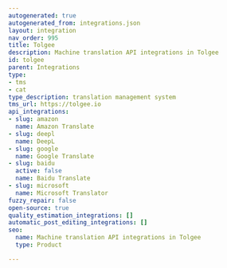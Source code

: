 ```yaml
---
autogenerated: true
autogenerated_from: integrations.json
layout: integration
nav_order: 995
title: Tolgee
description: Machine translation API integrations in Tolgee
id: tolgee
parent: Integrations
type:
- tms
- cat
type_description: translation management system
tms_url: https://tolgee.io
api_integrations:
- slug: amazon
  name: Amazon Translate
- slug: deepl
  name: DeepL
- slug: google
  name: Google Translate
- slug: baidu
  active: false
  name: Baidu Translate
- slug: microsoft
  name: Microsoft Translator
fuzzy_repair: false
open-source: true
quality_estimation_integrations: []
automatic_post_editing_integrations: []
seo:
  name: Machine translation API integrations in Tolgee
  type: Product

---
```


